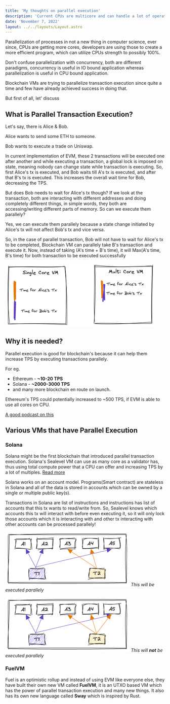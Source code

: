 ```yaml
---
title: 'My thoughts on parallel execution'
description: 'Current CPUs are multicore and can handle a lot of operation, VMs need to use all of those available cores.'
date: 'November 7, 2022'
layout: ../../layouts/Layout.astro
---
```


Parallelization of processes in not a new thing in computer science, ever since, CPUs are getting more cores, developers are using those to create a more efficient program, which can utilize CPUs strength to possibly 100%.

Don't confuse parallelization with concurrency, both are different paradigms, concurrency is useful in IO bound application whereas parallelization is useful in CPU bound application.

Blockchain VMs are trying to parallelize transaction execution since quite a time and few have already achieved success in doing that.

But first of all, let' discuss

## What is Parallel Transaction Execution?

Let's say, there is Alice & Bob.

Alice wants to send some ETH to someone.

Bob wants to execute a trade on Uniswap.

In current implementation of EVM, these 2 transactions will be executed one after another and while executing a transaction, a global lock is imposed on state, meaning nobody can change state while transaction is executing. So, first Alice's tx is executed, and Bob waits till A's tx is executed, and after that B's tx is executed. This increases the overall wait time for Bob, decreasing the TPS.

But does Bob needs to wait for Alice's tx though? If we look at the transaction, both are interacting with different addresses and doing completely different things, in simple words, they both are accessing/writing different parts of memory. So can we execute them parallely?

Yes, we can execute them parallely because a state change initiated by Alice's tx will not affect Bob's tx and vice versa.

So, in the case of parallel transaction, Bob will not have to wait for Alice's tx to be completed, Blockchain VM can parallely take B's transaction and execute it. Now, instead of taking (A's time + B's time), it will Max(A's time, B's time) for both transaction to be executed successfully

![Parallel Execution](https://github.com/sk1122/www/blob/main/public/img/parallel.png?raw=true)

## Why it is needed?

Parallel execution is good for blockchain's because it can help them increase TPS by executing transactions parallely.

For eg.

- Ethereum - **~10-20 TPS**
- Solana - **~2000-3000 TPS**
- and many more blockchain en route on launch.

Ethereum's TPS could potentially increased to ~500 TPS, if EVM is able to use all cores on CPU.

[A good podcast on this](https://www.youtube.com/watch?v=DhBkrc9dECg)

## Various VMs that have Parallel Execution

### Solana

Solana might be the first blockchain that introduced parallel transaction execution. Solana's Sealevel VM can use as many core as a validator has, thus using total compute power that a CPU can offer and increasing TPS by a lot of multiples. [Read more](https://medium.com/solana-labs/sealevel-parallel-processing-thousands-of-smart-contracts-d814b378192)

Solana works on an account model. Programs(Smart contract) are stateless in Solana and all of the data is stored in accounts which can be owned by a single or multiple public key(s).

Transactions in Solana are list of instructions and instructions has list of accounts that this tx wants to read/write from. So, Sealevel knows which accounts this tx will interact with before even executing it, so it will only lock those accounts which it is interacting with and other tx interacting with other accounts can be processed parallely!

![Parallel Execution](https://github.com/sk1122/www/blob/main/public/img/solana-parallel-1.png?raw=true)
*This will be executed parallely*

![Parallel Execution](https://github.com/sk1122/www/blob/main/public/img/solana-parallel-2.png?raw=true)
*This will **not** be executed parallely*

### FuelVM

Fuel is an optimistic rollup and instead of using EVM like everyone else, they have built their own new VM called **FuelVM**, it is an UTXO based VM which has the power of parallel transaction execution and many new things. It also has its own new language called **Sway** which is inspired by Rust.

